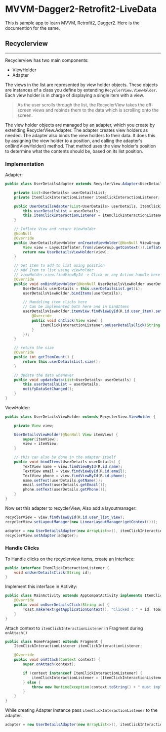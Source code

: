 # MVVM-Dagger2-Retrofit2-LiveData

This is sample app to learn MVVM, Retrofit2, Dagger2. Here is the documention for the same.

## Recyclerview
---
Recyclerview has two main components:

- ViewHolder
- Adapter


The views in the list are represented by view holder objects. These objects are instances of a class you define by extending `RecyclerView.ViewHolder`. Each view holder is in charge of displaying a single item with a view.

> As the user scrolls through the list, the RecyclerView takes the off-screen views and rebinds them to the data which is scrolling onto the screen.

The view holder objects are managed by an adapter, which you create by extending RecyclerView.Adapter. The adapter creates view holders as needed. The adapter also binds the view holders to their data. It does this by assigning the view holder to a position, and calling the adapter's onBindViewHolder() method. That method uses the view holder's position to determine what the contents should be, based on its list position.

### Implementation
Adapter:
``` java
public class UserDetailsAdapter extends RecyclerView.Adapter<UserDetailsViewHolder>{

    private List<UserDetails> userDetailsList;
    private ItemClickInteractionListener itemClickInteractionListener;

    public UserDetailsAdapter(List<UserDetails> userDetails, ItemClickInteractionListener itemClickInteractionListener) {
        this.userDetailsList = userDetails;
        this.itemClickInteractionListener = itemClickInteractionListener;
    }

    // Inflate View and return ViewHolder
    @NonNull
    @Override
    public UserDetailsViewHolder onCreateViewHolder(@NonNull ViewGroup viewGroup, int i) {
        View view = LayoutInflater.from(viewGroup.getContext()).inflate(R.layout.user_item, viewGroup, false);
        return new UserDetailsViewHolder(view);
    }

    // Get Item to add to list using position
    // Add Item to list using viewholder
    // viewHolder.view.findViewById -> Click or any Action handle here
    @Override
    public void onBindViewHolder(@NonNull UserDetailsViewHolder userDetailsViewHolder, int i) {
        UserDetails userDetails = this.userDetailsList.get(i);
        userDetailsViewHolder.bindItems(userDetails);

        // Handeling item clicks here
        // Can be implemented both here and in bindItems
        userDetailsViewHolder.itemView.findViewById(R.id.user_item).setOnClickListener(new View.OnClickListener() {
            @Override
            public void onClick(View view) {
                itemClickInteractionListener.onUserDetailsClick(String.valueOf(i));
            }
        });
    }

    // return the size
    @Override
    public int getItemCount() {
        return this.userDetailsList.size();
    }

    // Update the data whenever
    public void updateData(List<UserDetails> userDetails) {
        this.userDetailsList = userDetails;
        notifyDataSetChanged();
    }
}
```

ViewHolder:
``` java
public class UserDetailsViewHolder extends RecyclerView.ViewHolder {

    private View view;

    UserDetailsViewHolder(@NonNull View itemView) {
        super(itemView);
        view = itemView;
    }

    // this can also be done in the adapter itself
    public void bindItems(UserDetails userDetails) {
        TextView name = view.findViewById(R.id.name);
        TextView email = view.findViewById(R.id.email);
        TextView phone = view.findViewById(R.id.phone);
        name.setText(userDetails.getName());
        email.setText(userDetails.getEmail());
        phone.setText(userDetails.getPhone());
    }
}
```
Now set this adapter to recyclerView, Also add a layoutmanager:
``` java
recyclerView = view.findViewById(R.id.user_list_view);
recyclerView.setLayoutManager(new LinearLayoutManager(getContext()));

adapter = new UserDetailsAdapter(new ArrayList<>(), itemClickInteractionListener);
recyclerView.setAdapter(adapter);
```

### Handle Clicks
To Handle clicks on the recyclerview items, create an Interface:
``` java
public interface ItemClickInteractionListener {
    void onUserDetailsClick(String id);
}
```

Implement this interface in Activity:
``` java
public class MainActivity extends AppCompatActivity implements ItemClickInteractionListener{
    @Override
    public void onUserDetailsClick(String id) {
        Toast.makeText(getApplicationContext(), "Clicked : " + id, Toast.LENGTH_SHORT).show();
    }
}
```

Attach context to `itemClickInteractionListener` in Fragment during `onAttach()`

``` java
public class HomeFragment extends Fragment {
    ItemClickInteractionListener itemClickInteractionListener;

    @Override
    public void onAttach(Context context) {
        super.onAttach(context);

        if (context instanceof ItemClickInteractionListener) {
            itemClickInteractionListener = (ItemClickInteractionListener) context;
        } else {
            throw new RuntimeException(context.toString() + " must implement OnListFragmentInteractionListener");
        }
    }
}
```

While creating Adapter Instance pass `itemClickInteractionListener` to the adapter.
``` java
adapter = new UserDetailsAdapter(new ArrayList<>(), itemClickInteractionListener);
```
